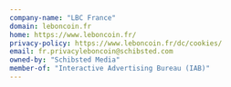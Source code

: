 ```yaml
---
company-name: "LBC France"
domain: leboncoin.fr
home: https://www.leboncoin.fr/
privacy-policy: https://www.leboncoin.fr/dc/cookies/
email: fr.privacyleboncoin@schibsted.com
owned-by: "Schibsted Media"
member-of: "Interactive Advertising Bureau (IAB)"
---
```




